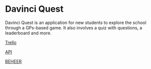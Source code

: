 # Davinci Quest

Davinci Quest is an application for new students to explore the school through a GPs-based game. It also involves a quiz with questions, a leaderboard and more.

[Trello](https://trello.com/b/krERsqJY/davinci-speurtocht/)

[API](https://github.com/newLisa/SpeurtochtApi)

[BEHEER](https://github.com/newLisa/davincispeurtochtbeheer)
